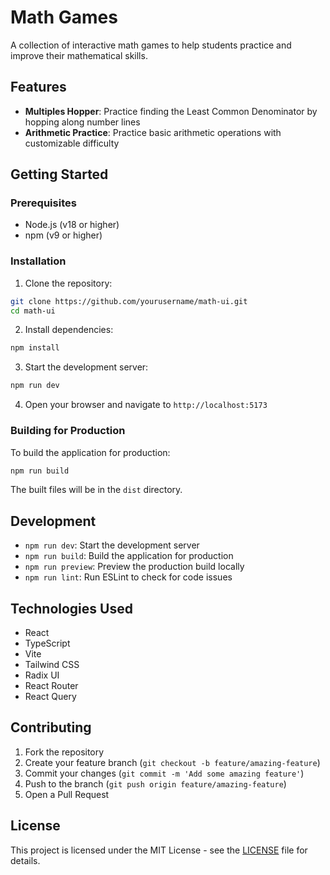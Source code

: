 # Math Games

A collection of interactive math games to help students practice and improve their mathematical skills.

## Features

- **Multiples Hopper**: Practice finding the Least Common Denominator by hopping along number lines
- **Arithmetic Practice**: Practice basic arithmetic operations with customizable difficulty

## Getting Started

### Prerequisites

- Node.js (v18 or higher)
- npm (v9 or higher)

### Installation

1. Clone the repository:
```bash
git clone https://github.com/yourusername/math-ui.git
cd math-ui
```

2. Install dependencies:
```bash
npm install
```

3. Start the development server:
```bash
npm run dev
```

4. Open your browser and navigate to `http://localhost:5173`

### Building for Production

To build the application for production:

```bash
npm run build
```

The built files will be in the `dist` directory.

## Development

- `npm run dev`: Start the development server
- `npm run build`: Build the application for production
- `npm run preview`: Preview the production build locally
- `npm run lint`: Run ESLint to check for code issues

## Technologies Used

- React
- TypeScript
- Vite
- Tailwind CSS
- Radix UI
- React Router
- React Query

## Contributing

1. Fork the repository
2. Create your feature branch (`git checkout -b feature/amazing-feature`)
3. Commit your changes (`git commit -m 'Add some amazing feature'`)
4. Push to the branch (`git push origin feature/amazing-feature`)
5. Open a Pull Request

## License

This project is licensed under the MIT License - see the [LICENSE](LICENSE) file for details.
